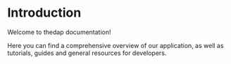 # Introduction

Welcome to thedap documentation!

Here you can find a comprehensive overview of our application, as well as tutorials, guides and general resources for developers.

